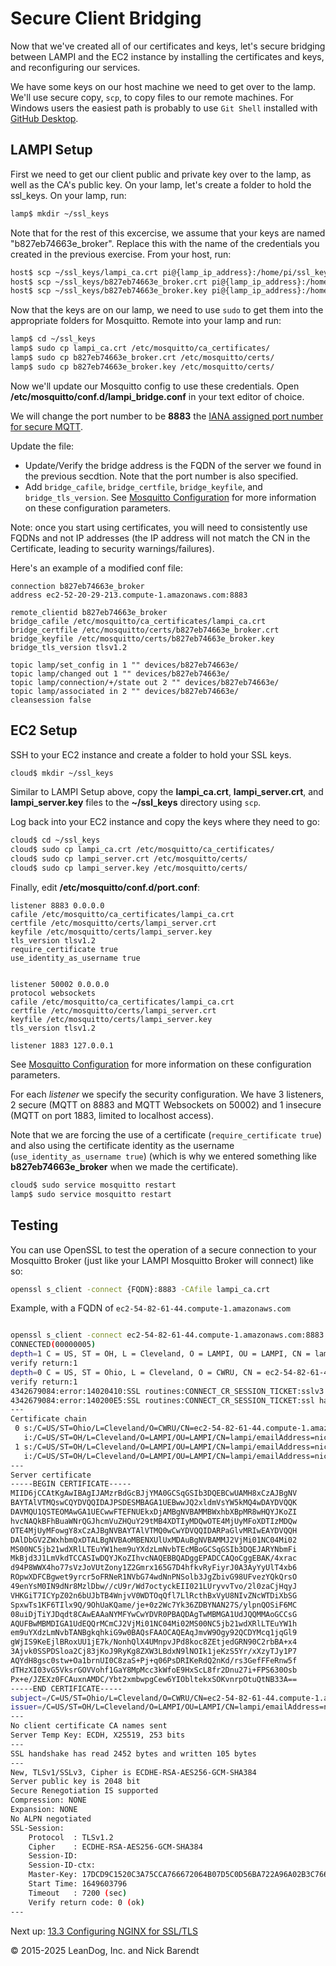 # Secure Client Bridging

Now that we've created all of our certificates and keys, let's secure bridging between LAMPI and the EC2 instance by installing the certificates and keys, and reconfiguring our services. 

We have some keys on our host machine we need to get over to the lamp. We'll use secure copy, `scp`, to copy files to our remote machines. For Windows users the easiest path is probably to use `Git Shell` installed with [GitHub Desktop](https://desktop.github.com/). 

## LAMPI Setup

First we need to get our client public and private key over to the lamp, as well as the CA's public key. On your lamp, let's create a folder to hold the ssl\_keys. On your lamp, run:

```bash
lamp$ mkdir ~/ssl_keys
```

Note that for the rest of this excercise, we assume that your keys are named "b827eb74663e_broker". Replace this with the name of the credentials you created in the previous exercise. From your host, run:

```bash
host$ scp ~/ssl_keys/lampi_ca.crt pi@{lamp_ip_address}:/home/pi/ssl_keys/
host$ scp ~/ssl_keys/b827eb74663e_broker.crt pi@{lamp_ip_address}:/home/pi/ssl_keys/
host$ scp ~/ssl_keys/b827eb74663e_broker.key pi@{lamp_ip_address}:/home/pi/ssl_keys/
```

Now that the keys are on our lamp, we need to use `sudo` to get them into the appropriate folders for Mosquitto. Remote into your lamp and run:

```bash
lamp$ cd ~/ssl_keys
lamp$ sudo cp lampi_ca.crt /etc/mosquitto/ca_certificates/
lamp$ sudo cp b827eb74663e_broker.crt /etc/mosquitto/certs/
lamp$ sudo cp b827eb74663e_broker.key /etc/mosquitto/certs/
```

Now we'll update our Mosquitto config to use these credentials. Open **/etc/mosquitto/conf.d/lampi\_bridge.conf** in your text editor of choice.

We will change the port number to be **8883** the [IANA assigned port number for secure MQTT](https://www.iana.org/assignments/service-names-port-numbers/service-names-port-numbers.xhtml?search=mqtt).

Update the file:

* Update/Verify the bridge address is the FQDN of the server we found in the previous secdtion. Note that the port number is also specified.
* Add `bridge_cafile`,  `bridge_certfile`, `bridge_keyfile`, and `bridge_tls_version`.  See [Mosquitto Configuration](https://mosquitto.org/man/mosquitto-conf-5.html) for more information on these configuration parameters.

Note: once you start using certificates, you will need to consistently use FQDNs and not IP addresses (the IP address will not match the CN in the Certificate, leading to security warnings/failures).

Here's an example of a modified conf file:

```
connection b827eb74663e_broker
address ec2-52-20-29-213.compute-1.amazonaws.com:8883

remote_clientid b827eb74663e_broker
bridge_cafile /etc/mosquitto/ca_certificates/lampi_ca.crt
bridge_certfile /etc/mosquitto/certs/b827eb74663e_broker.crt
bridge_keyfile /etc/mosquitto/certs/b827eb74663e_broker.key
bridge_tls_version tlsv1.2

topic lamp/set_config in 1 "" devices/b827eb74663e/
topic lamp/changed out 1 "" devices/b827eb74663e/
topic lamp/connection/+/state out 2 "" devices/b827eb74663e/
topic lamp/associated in 2 "" devices/b827eb74663e/
cleansession false
```


## EC2 Setup

SSH to your EC2 instance and create a folder to hold your SSL keys.

```bash
cloud$ mkdir ~/ssl_keys
```

Similar to LAMPI Setup above, copy the **lampi_ca.crt**, **lampi_server.crt**, and **lampi_server.key** files to the **~/ssl\_keys** directory using `scp`.

Log back into your EC2 instance and copy the keys where they need to go:

```bash
cloud$ cd ~/ssl_keys
cloud$ sudo cp lampi_ca.crt /etc/mosquitto/ca_certificates/
cloud$ sudo cp lampi_server.crt /etc/mosquitto/certs/
cloud$ sudo cp lampi_server.key /etc/mosquitto/certs/
```

Finally, edit **/etc/mosquitto/conf.d/port.conf**: 

```
listener 8883 0.0.0.0
cafile /etc/mosquitto/ca_certificates/lampi_ca.crt
certfile /etc/mosquitto/certs/lampi_server.crt
keyfile /etc/mosquitto/certs/lampi_server.key
tls_version tlsv1.2
require_certificate true
use_identity_as_username true


listener 50002 0.0.0.0
protocol websockets
cafile /etc/mosquitto/ca_certificates/lampi_ca.crt
certfile /etc/mosquitto/certs/lampi_server.crt
keyfile /etc/mosquitto/certs/lampi_server.key
tls_version tlsv1.2

listener 1883 127.0.0.1
```
See [Mosquitto Configuration](https://mosquitto.org/man/mosquitto-conf-5.html) for more information on these configuration parameters.

For each _listener_ we specify the security configuration.  We have 3 listeners, 2 secure (MQTT on 8883 and MQTT Websockets on 50002) and 1 insecure (MQTT on port 1883, limited to localhost access).

Note that we are forcing the use of a certificate (```require_certificate true```) and also using the certificate identity as the username (```use_identity_as_username true```) (which is why we entered something like **b827eb74663e_broker** when we made the certificate). 

```bash
cloud$ sudo service mosquitto restart
lamp$ sudo service mosquitto restart
```

## Testing

You can use OpenSSL to test the operation of a secure connection to your Mosquitto Broker (just like your LAMPI Mosquitto Broker will connect) like so:

```bash
openssl s_client -connect {FQDN}:8883 -CAfile lampi_ca.crt
```


Example, with a FQDN of `ec2-54-82-61-44.compute-1.amazonaws.com`

```bash

openssl s_client -connect ec2-54-82-61-44.compute-1.amazonaws.com:8883 -CAfile lampi_ca.crt
CONNECTED(00000005)
depth=1 C = US, ST = OH, L = Cleveland, O = LAMPI, OU = LAMPI, CN = lampi, emailAddress = nick@barendt.com
verify return:1
depth=0 C = US, ST = Ohio, L = Cleveland, O = CWRU, CN = ec2-54-82-61-44.compute-1.amazonaws.com, emailAddress = nab2@cwru.edu
verify return:1
4342679084:error:14020410:SSL routines:CONNECT_CR_SESSION_TICKET:sslv3 alert handshake failure:/AppleInternal/Library/BuildRoots/66382bca-8bca-11ec-aade-6613bcf0e2ee/Library/Caches/com.apple.xbs/Sources/libressl/libressl-2.8/ssl/ssl_pkt.c:1200:SSL alert number 40
4342679084:error:140200E5:SSL routines:CONNECT_CR_SESSION_TICKET:ssl handshake failure:/AppleInternal/Library/BuildRoots/66382bca-8bca-11ec-aade-6613bcf0e2ee/Library/Caches/com.apple.xbs/Sources/libressl/libressl-2.8/ssl/ssl_pkt.c:585:
---
Certificate chain
 0 s:/C=US/ST=Ohio/L=Cleveland/O=CWRU/CN=ec2-54-82-61-44.compute-1.amazonaws.com/emailAddress=nab2@cwru.edu
   i:/C=US/ST=OH/L=Cleveland/O=LAMPI/OU=LAMPI/CN=lampi/emailAddress=nick@barendt.com
 1 s:/C=US/ST=OH/L=Cleveland/O=LAMPI/OU=LAMPI/CN=lampi/emailAddress=nick@barendt.com
   i:/C=US/ST=OH/L=Cleveland/O=LAMPI/OU=LAMPI/CN=lampi/emailAddress=nick@barendt.com
---
Server certificate
-----BEGIN CERTIFICATE-----
MIID6jCCAtKgAwIBAgIJAMzrBdGcBJjYMA0GCSqGSIb3DQEBCwUAMH8xCzAJBgNV
BAYTAlVTMQswCQYDVQQIDAJPSDESMBAGA1UEBwwJQ2xldmVsYW5kMQ4wDAYDVQQK
DAVMQU1QSTEOMAwGA1UECwwFTEFNUEkxDjAMBgNVBAMMBWxhbXBpMR8wHQYJKoZI
hvcNAQkBFhBuaWNrQGJhcmVuZHQuY29tMB4XDTIyMDQwOTE4MjUyMFoXDTIzMDQw
OTE4MjUyMFowgY8xCzAJBgNVBAYTAlVTMQ0wCwYDVQQIDARPaGlvMRIwEAYDVQQH
DAlDbGV2ZWxhbmQxDTALBgNVBAoMBENXUlUxMDAuBgNVBAMMJ2VjMi01NC04Mi02
MS00NC5jb21wdXRlLTEuYW1hem9uYXdzLmNvbTEcMBoGCSqGSIb3DQEJARYNbmFi
MkBjd3J1LmVkdTCCASIwDQYJKoZIhvcNAQEBBQADggEPADCCAQoCggEBAK/4xrac
d94P8WWX4ho77sVzJoVUtZony1Z2Gmrx165G7D4hfkvRyFiyrJ0A3AyYyUlT4xb6
ROpwXDFCBgwet9yrcr5oFRNeR1NVbG74wdNnPNSolb3JgZbivG98UFvezYQkQrsO
49enYsM0IN9dNr8MzlDbw//cU9r/Wd7octyckEII021LUryvvTvo/2l0zaCjHqyJ
VHKGiT7ICYpZ02n6bUJbTB4WnjvV0WDTOqQfl7LlRcthBxVyU8NIvZNcWTDiXbSG
SpxwTs1KF6TIlx9Q/9OhUaKQame/je+0z2Wc7Yk36ZDBYNAN27S/ylpnQOSiF6MC
08uiDjTiYJDqdt8CAwEAAaNYMFYwCwYDVR0PBAQDAgTwMBMGA1UdJQQMMAoGCCsG
AQUFBwMBMDIGA1UdEQQrMCmCJ2VjMi01NC04Mi02MS00NC5jb21wdXRlLTEuYW1h
em9uYXdzLmNvbTANBgkqhkiG9w0BAQsFAAOCAQEAqJmvW9Ogy92QCDYMcq1jqGl9
gWjIS9KeEjlBRoxUU1jE7k/NonhQlX4UMnpvJPd8koc8ZEtjedGRN90C2rbBA+x4
3Ajvk0SSPDSloa2Cj83jKoJ9RyKg8ZXW3LBdxN9lNOIk1jeKzS5Yr/xXzyTJy1P7
AQYdH8gsc0stw+Oa1brnUI0C8zaS+Pj+q06PsDRIKeRdQ2nKd/rs3GefFFeRnw5f
dTHzXI03vG5VksrGOVVohf1GaY8MpMcc3kWfoE9HxScL8fr2Dnu27i+FPS630Osb
Px+e/JZEXz0FCAuxnAMDC/Ybt2xmbwpgCew6YIObltekxSOKvnrpOtuQtNB33A==
-----END CERTIFICATE-----
subject=/C=US/ST=Ohio/L=Cleveland/O=CWRU/CN=ec2-54-82-61-44.compute-1.amazonaws.com/emailAddress=nab2@cwru.edu
issuer=/C=US/ST=OH/L=Cleveland/O=LAMPI/OU=LAMPI/CN=lampi/emailAddress=nick@barendt.com
---
No client certificate CA names sent
Server Temp Key: ECDH, X25519, 253 bits
---
SSL handshake has read 2452 bytes and written 105 bytes
---
New, TLSv1/SSLv3, Cipher is ECDHE-RSA-AES256-GCM-SHA384
Server public key is 2048 bit
Secure Renegotiation IS supported
Compression: NONE
Expansion: NONE
No ALPN negotiated
SSL-Session:
    Protocol  : TLSv1.2
    Cipher    : ECDHE-RSA-AES256-GCM-SHA384
    Session-ID:
    Session-ID-ctx:
    Master-Key: 17DCD9C1520C3A75CCA766672064B07D5C0D56BA722A96A02B3C766A0BA68E5C0D6AB43D0255C5AF8CE9CF1B60857041
    Start Time: 1649603796
    Timeout   : 7200 (sec)
    Verify return code: 0 (ok)
---
```


Next up:  [13.3 Configuring NGINX for SSL/TLS](../13.3_Configuring_NGINX_for_SSL_TLS/README.md)

&copy; 2015-2025 LeanDog, Inc. and Nick Barendt
